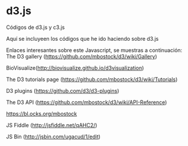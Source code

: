 # d3.js
Códigos de d3.js y c3.js

Aquí se incluyeen los códigos que he ido haciendo sobre d3.js

Enlaces interesantes sobre este Javascript, se muestras a continuación: <br>
The D3 gallery (https://github.com/mbostock/d3/wiki/Gallery)

BioVisualize(http://biovisualize.github.io/d3visualization)

The D3 tutorials page (https://github.com/mbostock/d3/wiki/Tutorials)

D3 plugins (https://github.com/d3/d3-plugins)

The D3 API (https://github.com/mbostock/d3/wiki/API-Reference)

https://bl.ocks.org/mbostock

JS Fiddle (http://jsfiddle.net/qAHC2/)

JS Bin (http://jsbin.com/ugacud/1/edit)
